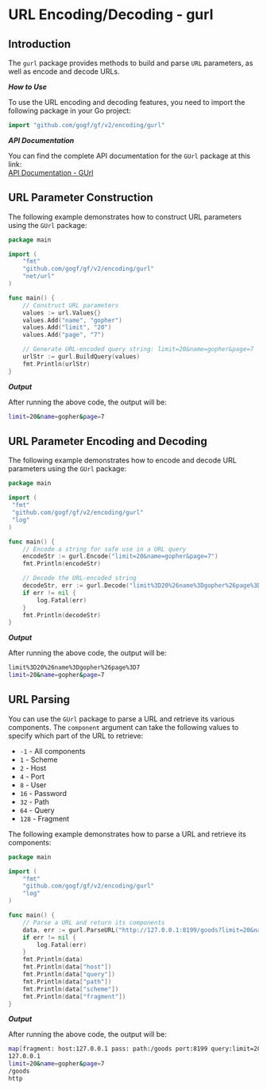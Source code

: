 # URL Encoding/Decoding - gurl

## Introduction

The `gurl` package provides methods to build and parse `URL` parameters, as well as encode and decode URLs.

***How to Use***

To use the URL encoding and decoding features, you need to import the following package in your Go project:

```go
import "github.com/gogf/gf/v2/encoding/gurl"
```

***API Documentation***

You can find the complete API documentation for the `GUrl` package at this link:  
[API Documentation - GUrl](https://pkg.go.dev/github.com/gogf/gf/v2/encoding/gurl)

## URL Parameter Construction

The following example demonstrates how to construct URL parameters using the `GUrl` package:

```go
package main

import (
    "fmt"
    "github.com/gogf/gf/v2/encoding/gurl"
    "net/url"
)

func main() {
    // Construct URL parameters
    values := url.Values{}
    values.Add("name", "gopher")
    values.Add("limit", "20")
    values.Add("page", "7")

    // Generate URL-encoded query string: limit=20&name=gopher&page=7
    urlStr := gurl.BuildQuery(values)
    fmt.Println(urlStr)
}
```

***Output***

After running the above code, the output will be:

```bash
limit=20&name=gopher&page=7
```

## URL Parameter Encoding and Decoding

The following example demonstrates how to encode and decode URL parameters using the `GUrl` package:

```go
package main

import (
 "fmt"
 "github.com/gogf/gf/v2/encoding/gurl"
 "log"
)

func main() {
    // Encode a string for safe use in a URL query
    encodeStr := gurl.Encode("limit=20&name=gopher&page=7")
    fmt.Println(encodeStr)

    // Decode the URL-encoded string
    decodeStr, err := gurl.Decode("limit%3D20%26name%3Dgopher%26page%3D7")
    if err != nil {
        log.Fatal(err)
    }
    fmt.Println(decodeStr)
}
```

***Output***

After running the above code, the output will be:

```bash
limit%3D20%26name%3Dgopher%26page%3D7
limit=20&name=gopher&page=7
```

## URL Parsing

You can use the `GUrl` package to parse a URL and retrieve its various components. The `component` argument can take the following values to specify which part of the URL to retrieve:

- `-1` - All components
- `1` - Scheme
- `2` - Host
- `4` - Port
- `8` - User
- `16` - Password
- `32` - Path
- `64` - Query
- `128` - Fragment

The following example demonstrates how to parse a URL and retrieve its components:

```go
package main

import (
    "fmt"
    "github.com/gogf/gf/v2/encoding/gurl"
    "log"
)

func main() {
    // Parse a URL and return its components
    data, err := gurl.ParseURL("http://127.0.0.1:8199/goods?limit=20&name=gopher&page=7", -1)
    if err != nil {
        log.Fatal(err)
    }
    fmt.Println(data)
    fmt.Println(data["host"])
    fmt.Println(data["query"])
    fmt.Println(data["path"])
    fmt.Println(data["scheme"])
    fmt.Println(data["fragment"])
}
```

***Output***

After running the above code, the output will be:

```bash
map[fragment: host:127.0.0.1 pass: path:/goods port:8199 query:limit=20&name=gopher&page=7 scheme:http user:]
127.0.0.1
limit=20&name=gopher&page=7
/goods
http
```
